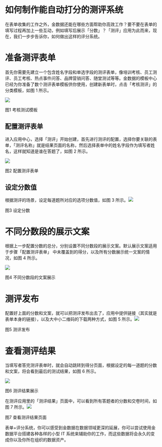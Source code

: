 # 如何制作能自动打分的测评系统

在表单收集的工作之外，金数据还能在哪些方面帮助你高效工作？要不要在表单的填写过程再加上一些互动，例如填写后展示「分数」？「测评」应用为此而来，现在，我们一步步告诉你，如何做出这样的评分系统。

# 准备测评表单

首先你需要先建立一个包含姓名字段和单选字段的测评表单，像培训考核、员工测评、员工考核、热点事件问答、品牌营销问答、随堂测试等等。金数据的模板中心已经为你准备了数个测评表单模板供你使用，创建新表单时，点击「考核测评」的分类模板，如图 1 所示。

![](https://blog.jinshuju.net/content/images/2016/07/------.png)

图1 考核测试模板

## 配置测评表单

进入应用中心，选择「测评」开始创建，首先进行测评的配置，选择你要关联的表单，「测评名称」就是结果页面的名称，然后选择表单中的姓名字段作为填写者姓名，这样就知道是谁在答题了，如图 2 所示。

![](https://dn-shimo-image.qbox.me/INzyds37wro9i3x5/guide-1.png!thumbnail)

图2 配置测评表单

## 设定分数值

根据测评的场景，设定每道题所对应的选项分数值，如图 3 所示。![](https://quiz.jinshujuapp.com/img/guide-2.png)

图3 设定分数

# 不同分数段的展示文案

根据上一步配置分数的总分，分别设置不同分数段的展示文案。默认展示文案适用于步骤「配置测评表单」 中未覆盖到的得分，以及所有分数展示统一文案的情况，如图 4 所示。

![](https://quiz.jinshujuapp.com/img/guide-3.png)

图4 不同分数段的文案展示

# 测评发布

配置好上面的分数和文案，就可以把测评发布出去了，应用中提供链接（其实就是表单本身的链接），以及大中小二维码的下载两种方式，如图 5 所示。![](https://quiz.jinshujuapp.com/img/guide-4.png)

图5 测评发布

# 查看测评结果

当填写者答完测评表单时，就会自动跳转到得分页面，根据设定的每一道题的分数和文案，将会看到最后的测试结果，如图 6 所示。

![](https://dn-shimo-image.qbox.me/4UAJhHEZ2WYEwzgs/WechatIMG7.jpg!thumbnail)

图6 测评结果展示

在测评应用里的「测评结果」页面中，可以看到所有答题者的分数和交卷时间，如图 7 所示。![](https://quiz.jinshujuapp.com/img/guide-5.png)

图7 查看测评结果页面

表单+评分系统，你可以感受到金数据在数据领域更深的延展，你可以尝试使用金数据平台搭建各种各样的小型 IT 系统来辅助你的工作，而这些数据将会永久的变成你以及你所在组织的数据资产。

